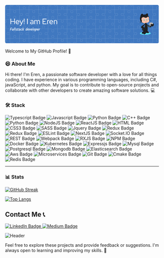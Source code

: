 ![Header](./github-header-image.png)

Welcome to My GitHub Profile! 🚀

### 😄 About Me

Hi there! I'm Eren, a passionate software developer with a love for all things coding. I have experience in various programming languages, including C#, javaScript, and python. My goal is to contribute to open-source projects and collaborate with other developers to create amazing software solutions. 💻

### 🛠️ Stack

<p>
 <img src="https://img.shields.io/badge/Typescript-blue?logo=Typescript&logoColor=white&style=for-the-badge" alt="Typescript Badge"/>
 <img src="https://img.shields.io/badge/Javascript-yellow?logo=Javascript&logoColor=white&style=for-the-badge" alt="Javascript Badge"/> 
  <img src="https://img.shields.io/badge/Golang-informational?logo=go&logoColor=white&style=for-the-badge" alt="Python Badge"/>
 <img src="https://img.shields.io/badge/C++-red?logo=c%2B%2B&logoColor=white&style=for-the-badge" alt="C++ Badge"/>
  <img src="https://img.shields.io/badge/Python-9cf?logo=Python&logoColor=black&style=for-the-badge" alt="Python Badge"/>
 <img src="https://img.shields.io/badge/NodeJS-success?logo=Node.JS&logoColor=white&style=for-the-badge" alt="NodeJS Badge"/>
  <img src="https://img.shields.io/badge/ReactJS-blue?logo=React&logoColor=white&style=for-the-badge" alt="ReactJS Badge"/>
 <img src="https://img.shields.io/badge/HTML-critical?logo=HTMl5&logoColor=white&style=for-the-badge" alt="HTML Badge"/>
  <img src="https://img.shields.io/badge/CSS3-blueviolet?logo=CSS3&logoColor=white&style=for-the-badge" alt="CSS3 Badge"/>
   <img src="https://img.shields.io/badge/SASS-ff69b4?logo=SASS&logoColor=white&style=for-the-badge" alt="SASS Badge"/>
  <img src="https://img.shields.io/badge/JQuery-blue?logo=jquery&logoColor=white&style=for-the-badge" alt="Jquery Badge"/>
 <img src="https://img.shields.io/badge/Redux-yellowgreen?logo=Redux&logoColor=white&style=for-the-badge" alt="Redux Badge"/>
  <img src="https://img.shields.io/badge/Redux-yellowgreen?logo=reactivex&logoColor=white&style=for-the-badge" alt="Redux Badge"/>
 <img src="https://img.shields.io/badge/ESLint-informational?logo=eslint&logoColor=white&style=for-the-badge" alt="ESLint Badge"/>
  <img src="https://img.shields.io/badge/NextJS-green?logo=next.js&logoColor=white&style=for-the-badge" alt="NextJS Badge"/>
<img src="https://img.shields.io/badge/socket.io-black?logo=Socket.io&logoColor=white&style=for-the-badge" alt="Socket.IO Badge"/>
 <img src="https://img.shields.io/badge/REST-orange?logo=api&logoColor=white&style=for-the-badge" alt="REST Badge"/>
  <img src="https://img.shields.io/badge/Webpack-9cf?logo=Webpack&logoColor=white&style=for-the-badge" alt="Webpack Badge"/>
 <img src="https://img.shields.io/badge/RXJS-ff69b4?logo=reactivex&logoColor=white&style=for-the-badge" alt="RXJS Badge"/>
   <img src="https://img.shields.io/badge/NPM-inactive?logo=npm&logoColor=white&style=for-the-badge" alt="NPM Badge"/>
 <img src="https://img.shields.io/badge/Docker-blue?logo=docker&logoColor=white&style=for-the-badge" alt="Docker Badge"/>
<img src="https://img.shields.io/badge/Kubernetes-blue?logo=kubernetes&logoColor=white&style=for-the-badge" alt="Kubernetes Badge"/>
<img src="https://img.shields.io/badge/Expressjs-yellow?logo=express&logoColor=white&style=for-the-badge" alt="Expressjs Badge"/>
<img src="https://img.shields.io/badge/Mysql-blue?logo=mysql&logoColor=white&style=for-the-badge" alt="Mysql Badge"/>
<img src="https://img.shields.io/badge/Postgresql-ff69b4?logo=postgresql&logoColor=white&style=for-the-badge" alt="Postgresql Badge"/>
<img src="https://img.shields.io/badge/Mongodb-yellowgreen?logo=mongodb&logoColor=white&style=for-the-badge" alt="Mongodb Badge"/>
<img src="https://img.shields.io/badge/Elasticsearch-orange?logo=elasticsearch&logoColor=white&style=for-the-badge" alt="Elasticsearch Badge"/>
<img src="https://img.shields.io/badge/Aws-orange?logo=amazon&logoColor=white&style=for-the-badge" alt="Aws Badge"/>
<img src="https://img.shields.io/badge/Microservices-red?logo=microservices&logoColor=white&style=for-the-badge" alt="Microservices Badge"/>
<img src="https://img.shields.io/badge/Git-blueviolet?logo=git&logoColor=white&style=for-the-badge" alt="Git Badge"/>
<img src="https://img.shields.io/badge/Cmake-green?logo=cmake&logoColor=white&style=for-the-badge" alt="Cmake Badge"/>
<img src="https://img.shields.io/badge/Redis-red?logo=redis&logoColor=white&style=for-the-badge" alt="Redis Badge"/>
 </p>
 
---

### :bar_chart: Stats

[![GitHub Streak](http://github-readme-streak-stats.herokuapp.com?user=erenokur&theme=gruvbox&hide_border=true)](https://git.io/streak-stats)

[![Top Langs](https://github-readme-stats.vercel.app/api/top-langs/?username=erenokur&layout=compact&theme=gruvbox)](https://github.com/anuraghazra/github-readme-stats)

## Contact Me 📞

<div id="badges">
 <a href="https://www.linkedin.com/in/eren-okur-06061349">
  <img src="https://img.shields.io/badge/LinkedIn-blue?logo=linkedin&logoColor=white&style=for-the-badge" alt="LinkedIn Badge"/>
 </a>
  <a href="https://medium.com/@erenokur.eo">
  <img src="https://img.shields.io/badge/Medium-black?logo=medium&logoColor=white&style=for-the-badge" alt="Medium Badge"/>
 </a>
</div>

![Header](./Eren.gif)

Feel free to explore these projects and provide feedback or suggestions. I'm always open to learning and improving my skills. 🌟
